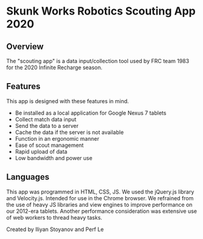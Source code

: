 # Skunk Works Robotics Scouting App 2020
## Overview
The "scouting app" is a data input/collection tool used by FRC team 1983 for the 2020 Infinite Recharge season. 
## Features
This app is designed with these features in mind.
- Be installed as a local application for Google Nexus 7 tablets
- Collect match data input
- Send the data to a server
- Cache the data if the server is not available
- Function in an ergonomic manner
- Ease of scout management
- Rapid upload of data
- Low bandwidth and power use
## Languages
This app was programmed in HTML, CSS, JS. We used the jQuery.js library and Velocity.js. Intended for use in the Chrome browser. We refrained from the use of heavy JS libraries and view engines to improve performance on our 2012-era tablets. Another performance consideration was extensive use of web workers to thread heavy tasks.

Created by Iliyan Stoyanov and Perf Le